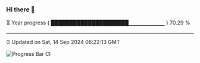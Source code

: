 ### Hi there 👋

⏳ Year progress { █████████████████████▁▁▁▁▁▁▁▁▁ } 70.29 %

---

⏰ Updated on Sat, 14 Sep 2024 06:22:13 GMT

![Progress Bar CI](https://github.com/liununu/liununu/workflows/Progress%20Bar%20CI/badge.svg)
